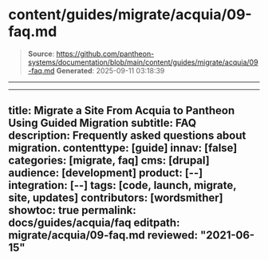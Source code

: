 # content/guides/migrate/acquia/09-faq.md

> **Source**: https://github.com/pantheon-systems/documentation/blob/main/content/guides/migrate/acquia/09-faq.md
> **Generated**: 2025-09-11 03:18:39

---

---
title: Migrate a Site From Acquia to Pantheon Using Guided Migration
subtitle: FAQ
description: Frequently asked questions about migration.
contenttype: [guide]
innav: [false]
categories: [migrate, faq]
cms: [drupal]
audience: [development]
product: [--]
integration: [--]
tags: [code, launch, migrate, site, updates]
contributors: [wordsmither]
showtoc: true
permalink: docs/guides/acquia/faq
editpath: migrate/acquia/09-faq.md
reviewed: "2021-06-15"
---

<Partial file="migrate/faq-general.md" />
<Partial file="migrate/faq-drupal.md" />

